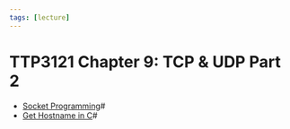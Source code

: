```yaml
---
tags: [lecture]
---
```


# TTP3121 Chapter 9: TCP & UDP Part 2

- [Socket Programming](202202172152.md)#
- [Get Hostname in C](202212171010.md)#
